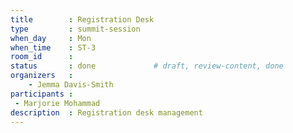 ```yaml
---
title        : Registration Desk
type         : summit-session
when_day     : Mon
when_time    : ST-3
room_id      :
status       : done             # draft, review-content, done
organizers   :
    - Jemma Davis-Smith
participants :
 - Marjorie Mohammad
description  : Registration desk management
---
```


